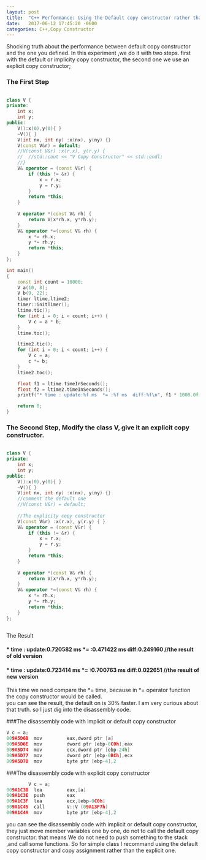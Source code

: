 ```yaml
---
layout: post
title:  "C++ Performance: Using the Default copy constructor rather than the explicit one"
date:   2017-06-12 17:45:20 -0600
categories: C++,Copy Constructor
---
```

Shocking truth about the performance between default copy constructor and the one you defined. 
In this experiment ,we do it with two steps. first with the default or implicity copy constructor,
the second one we use an explicit copy constructor;

### The First Step
```cpp

class V {
private:
	int x;
	int y;
public:
	V():x(0),y(0){ }
	~V(){ }
	V(int nx, int ny) :x(nx), y(ny) {}
	V(const V&r) = default;
	//V(const V&r) :x(r.x), y(r.y) { 
	//	//std::cout << "V Copy Constructor" << std::endl; 
	//}
	V& operator = (const V&r) {		
		if (this != &r) {
			x = r.x;
			y = r.y;
		}
		return *this;
	}	
	
	V operator *(const V& rh) {		
		return V(x*rh.x, y*rh.y);
	}
	V& operator *=(const V& rh) {	
		x *= rh.x;
		y *= rh.y;
		return *this;
	}
};

int main()
{
	const int count = 10000;
	V a(10, 8);
	V b(9, 22);
	timer ltime,ltime2;
	timer::initTimer();
	ltime.tic();
	for (int i = 0; i < count; i++) {
		V c = a * b;
	}
	ltime.toc();

	ltime2.tic();
	for (int i = 0; i < count; i++) {
		V c = a;
		c *= b;
	}
	ltime2.toc();

	float f1 = ltime.timeInSeconds();
	float f2 = ltime2.timeInSeconds();
	printf("* time : update:%f ms  *= :%f ms  diff:%f\n", f1 * 1000.0f, f2 * 1000.0f, (f1 - f2) *1000.0f);

    return 0;
}

```


### The Second Step, Modify the class V, give it an explicit copy constructor.
```cpp

class V {
private:
	int x;
	int y;
public:
	V():x(0),y(0){ }
	~V(){ }
	V(int nx, int ny) :x(nx), y(ny) {}
	//comment the default one 
	//V(const V&r) = default;
	
	//The explicity copy constructor
	V(const V&r) :x(r.x), y(r.y) { }
	V& operator = (const V&r) {		
		if (this != &r) {
			x = r.x;
			y = r.y;
		}
		return *this;
	}	
	
	V operator *(const V& rh) {		
		return V(x*rh.x, y*rh.y);
	}
	V& operator *=(const V& rh) {	
		x *= rh.x;
		y *= rh.y;
		return *this;
	}
};



```

The Result
#### * time : update:0.720582 ms   *= :0.471422 ms  diff:0.249160 //the result of old version    
#### * time : update:0.723414 ms   *= :0.700763 ms diff:0.022651 //the result of new version     
This time we need compare the *= time, because in *= operator function the copy constructor would be called.  
you can see the result, the default on is 30% faster. I am very curious about that truth. so I just dig into the disassembly code.   

###The disassembly code with implicit or default copy constructor
```cpp
V c = a;
009A5D6B  mov         eax,dword ptr [a]  
009A5D6E  mov         dword ptr [ebp-0C0h],eax  
009A5D74  mov         ecx,dword ptr [ebp-24h]  
009A5D77  mov         dword ptr [ebp-0BCh],ecx  
009A5D7D  mov         byte ptr [ebp-4],2  
```

###The disassembly code with explicit copy constructor 
```cpp
		V c = a;
009A1C3B  lea         eax,[a]  
009A1C3E  push        eax  
009A1C3F  lea         ecx,[ebp-0C0h]  
009A1C45  call        V::V (09A13F7h)  
009A1C4A  mov         byte ptr [ebp-4],2  
```

you can see the disassembly code with implicit or default copy constructor, they just move member variables one by one, do not to call the default copy constructor.
that means We do not need to push something to the stack ,and call some functions. 
So for simple class I recommand using the default copy constructor and copy assignment rather than the explicit one.